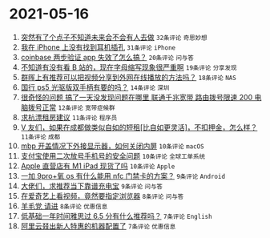 # 2021-05-16

1. [突然有了个点子不知道未来会不会有人去做](https://www.v2ex.com/t/777207) `32条评论` `奇思妙想`
1. [我在 iPhone 上没有找到耳机插孔](https://www.v2ex.com/t/777185) `31条评论` `iPhone`
1. [coinbase 两步验证 app 失效了怎么搞？](https://www.v2ex.com/t/777188) `20条评论` `问与答`
1. [不知道有没有看 B 站的，现在字母缩写现象很严重啊](https://www.v2ex.com/t/777184) `19条评论` `分享发现`
1. [群晖上有推荐可以把视频分享到外网在线播放的方法吗？](https://www.v2ex.com/t/777222) `18条评论` `NAS`
1. [国行 ps5 光驱版双手柄有要的吗？](https://www.v2ex.com/t/777182) `14条评论` `深圳`
1. [很奇怪的问题 搞了一天没发现问题在哪里 联通千兆宽带 路由拨号限速 200 电脑拨号正常](https://www.v2ex.com/t/777213) `12条评论` `宽带症候群`
1. [求杭漂租房建议](https://www.v2ex.com/t/777225) `11条评论` `程序员`
1. [V 友们，如果在成都做类似自如的短租[比自如更灵活]，不扣押金，怎么样？](https://www.v2ex.com/t/777199) `11条评论` `成都`
1. [mbp 开盖情况下外接显示器，如何关闭内屏](https://www.v2ex.com/t/777227) `10条评论` `macOS`
1. [支付宝使用二次放号手机号的安全问题](https://www.v2ex.com/t/777195) `10条评论` `全球工单系统`
1. [Apple 直营店有 M1 iPad 现货了吗](https://www.v2ex.com/t/777186) `10条评论` `Apple`
1. [一加 9pro+氧 os 有什么能用 nfc 门禁卡的方案？](https://www.v2ex.com/t/777232) `9条评论` `Android`
1. [大佬们，求推荐当下靠谱充电宝](https://www.v2ex.com/t/777204) `9条评论` `问与答`
1. [在爱奇艺上看视频，竟然要指定浏览器](https://www.v2ex.com/t/777189) `8条评论` `问与答`
1. [羊毛党 请进](https://www.v2ex.com/t/777202) `8条评论` `优惠信息`
1. [低基础一年时间雅思过 6.5 分有什么推荐吗？](https://www.v2ex.com/t/777217) `7条评论` `English`
1. [阿里云叕出新人特惠的机器配置了](https://www.v2ex.com/t/777191) `7条评论` `优惠信息`

